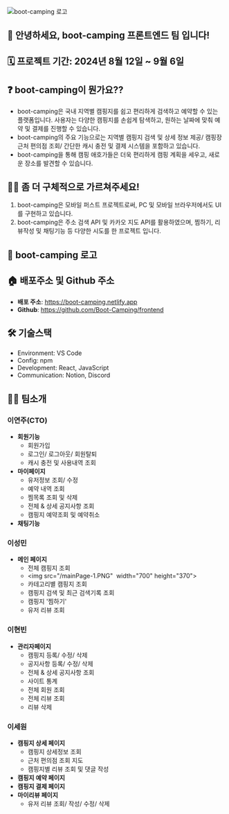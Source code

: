 ![boot-camping 로고](./images/boot-camping-logo.png)

## 🙌 안녕하세요, boot-camping 프론트엔드 팀 입니다!

## 🗓️ 프로젝트 기간: 2024년 8월 12일 ~ 9월 6일

## ❓ boot-camping이 뭔가요??

- boot-camping은 국내 지역별 캠핑지를 쉽고 편리하게 검색하고 예약할 수 있는 플랫폼입니다. 사용자는 다양한 캠핑지를 손쉽게 탐색하고, 원하는 날짜에 맞춰 예약 및 결제를 진행할 수 있습니다.
- boot-camping의 주요 기능으로는 지역별 캠핑지 검색 및 상세 정보 제공/ 캠핑장 근처 편의점 조회/ 간단한 캐시 충전 및 결제 시스템을 포함하고 있습니다.
- boot-camping을 통해 캠핑 애호가들은 더욱 편리하게 캠핑 계획을 세우고, 새로운 장소를 발견할 수 있습니다.

## 🙋‍♀️ 좀 더 구체적으로 가르쳐주세요!

1. boot-camping은 모바일 퍼스트 프로젝트로써, PC 및 모바일 브라우저에서도 UI를 구현하고 있습니다.
2. boot-camping은 주소 검색 API 및 카카오 지도 API를 활용하였으며, 찜하기, 리뷰작성 및 채팅기능 등 다양한 시도를 한 프로젝트 입니다.

## 🏁 boot-camping 로고

## 🏠 배포주소 및 Github 주소

- **배포 주소**: https://boot-camping.netlify.app
- **Github**: https://github.com/Boot-Camping/frontend

## 🛠️ 기술스택

- Environment: VS Code
- Config: npm
- Development: React, JavaScript
- Communication: Notion, Discord

## 🧑‍💻 팀소개

### 이연주(CTO)

- **회원기능**
  - 회원가입
  - 로그인/ 로그아웃/ 회원탈퇴
  - 캐시 충전 및 사용내역 조회
- **마이페이지**
  - 유저정보 조회/ 수정
  - 예약 내역 조회
  - 찜목록 조회 및 삭제
  - 전체 & 상세 공지사항 조회
  - 캠핑지 예약조회 및 예약취소
- **채팅기능**

### 이성민

- **메인 페이지**
  - 전체 캠핑지 조회
  - <img src="/mainPage-1.PNG"  width="700" height="370">
  - 카테고리별 캠핑지 조회
  - 캠핑지 검색 및 최근 검색기록 조회
  - 캠핑지 '찜하기'
  - 유저 리뷰 조회

### 이현빈

- **관리자페이지**
  - 캠핑지 등록/ 수정/ 삭제
  - 공지사항 등록/ 수정/ 삭제
  - 전체 & 상세 공지사항 조회
  - 사이트 통계
  - 전체 회원 조회
  - 전체 리뷰 조회
  - 리뷰 삭제

### 이세원

- **캠핑지 상세 페이지**
  - 캠핑지 상세정보 조회
  - 근처 편의점 조회 지도
  - 캠핑지별 리뷰 조회 및 댓글 작성
- **캠핑지 예약 페이지**
- **캠핑지 결제 페이지**
- **마이리뷰 페이지**
  - 유저 리뷰 조회/ 작성/ 수정/ 삭제
